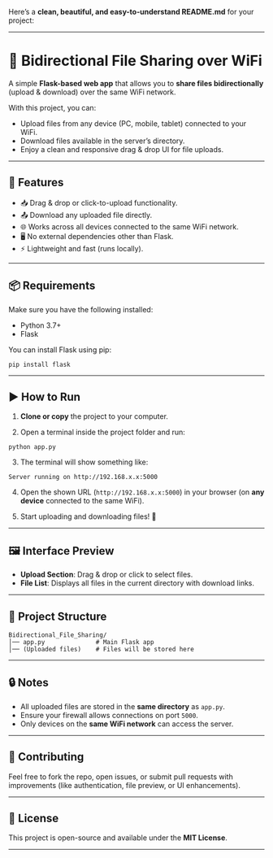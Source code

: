 Here’s a **clean, beautiful, and easy-to-understand README.md** for your project:

---

# 📂 Bidirectional File Sharing over WiFi

A simple **Flask-based web app** that allows you to **share files bidirectionally** (upload & download) over the same WiFi network.

With this project, you can:

* Upload files from any device (PC, mobile, tablet) connected to your WiFi.
* Download files available in the server’s directory.
* Enjoy a clean and responsive drag & drop UI for file uploads.

---

## 🚀 Features

* 📥 Drag & drop or click-to-upload functionality.
* 📤 Download any uploaded file directly.
* 🌐 Works across all devices connected to the same WiFi network.
* 🖥️ No external dependencies other than Flask.
* ⚡ Lightweight and fast (runs locally).

---

## 📦 Requirements

Make sure you have the following installed:

* Python 3.7+
* Flask

You can install Flask using pip:

```
pip install flask
```

---

## ▶️ How to Run

1. **Clone or copy** the project to your computer.

2. Open a terminal inside the project folder and run:

```
python app.py
```

3. The terminal will show something like:

```
Server running on http://192.168.x.x:5000
```

4. Open the shown URL (`http://192.168.x.x:5000`) in your browser (on **any device** connected to the same WiFi).

5. Start uploading and downloading files! 🎉

---

## 🖼️ Interface Preview

* **Upload Section**: Drag & drop or click to select files.
* **File List**: Displays all files in the current directory with download links.

---

## 📂 Project Structure

```
Bidirectional_File_Sharing/
│── app.py              # Main Flask app
│── (Uploaded files)    # Files will be stored here
```

---

## 🔒 Notes

* All uploaded files are stored in the **same directory** as `app.py`.
* Ensure your firewall allows connections on port `5000`.
* Only devices on the **same WiFi network** can access the server.

---

## 🤝 Contributing

Feel free to fork the repo, open issues, or submit pull requests with improvements (like authentication, file preview, or UI enhancements).

---

## 📜 License

This project is open-source and available under the **MIT License**.

---
